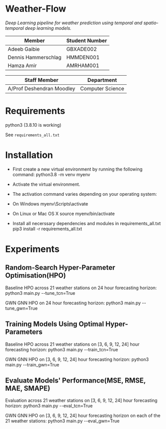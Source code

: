# Weather-Flow

*Deep Learning pipeline for weather prediction using temporal and spatio-temporal deep learning models.* 


| Member     | Student Number |
| ----------- | ----------- |
| Adeeb Gaibie     | GBXADE002      |
| Dennis Hammerschlag     | HMMDEN001      |
| Hamza Amir     | AMRHAM001      |


| Staff Member     | Department |
| ----------- | ----------- |
| A/Prof Deshendran Moodley | Computer Science       |


# Requirements

python3
(3.8.10 is working)

See `requirements_all.txt`


# Installation

* First create a new virtual environment by running the following command:
python3.8 -m venv myenv

* Activate the virtual environment. 
* The activation command varies depending on your operating system:

* On Windows
myenv\Scripts\activate

* On Linux or Mac OS X
source myenv/bin/activate

* Install all necerssary dependencies and modules in requirements_all.txt
pip3 install -r requirements_all.txt


# Experiments

## Random-Search Hyper-Parameter Optimisation(HPO)

Baseline HPO across 21 weather stations on 24 hour forecasting horizon:
python3 main.py --tune_tcn=True


GWN GNN HPO on 24 hour forecasting horizon:
python3 main.py --tune_gwn=True


## Training Models Using Optimal Hyper-Parameters

Baseline HPO across 21 weather stations on [3, 6, 9, 12, 24] hour forecasting horizon:
python3 main.py --train_tcn=True

GWN GNN HPO on [3, 6, 9, 12, 24] hour forecasting horizon:
python3 main.py --train_gwn=True


## Evaluate Models' Performance(MSE, RMSE, MAE, SMAPE)

Evaluation across 21 weather stations on [3, 6, 9, 12, 24] hour forecasting horizon:
python3 main.py --eval_tcn=True

GWN GNN HPO on [3, 6, 9, 12, 24] hour forecasting horizon on each of the 21 weather stations:
python3 main.py --eval_gwn=True